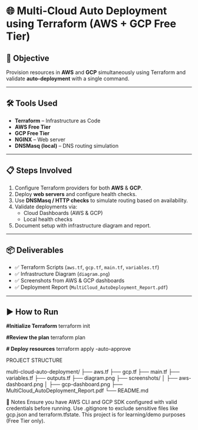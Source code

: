 

# 🌐 Multi-Cloud Auto Deployment using Terraform (AWS + GCP Free Tier)

## 📌 Objective
Provision resources in **AWS** and **GCP** simultaneously using Terraform and validate **auto-deployment** with a single command.

---

## 🛠 Tools Used
- **Terraform** – Infrastructure as Code
- **AWS Free Tier**
- **GCP Free Tier**
- **NGINX** – Web server
- **DNSMasq (local)** – DNS routing simulation

---

## 📋 Steps Involved
1. Configure Terraform providers for both **AWS** & **GCP**.
2. Deploy **web servers** and configure health checks.
3. Use **DNSMasq / HTTP checks** to simulate routing based on availability.
4. Validate deployments via:
   - Cloud Dashboards (AWS & GCP)
   - Local health checks
5. Document setup with infrastructure diagram and report.

---

## 📦 Deliverables
- ✅ Terraform Scripts (`aws.tf`, `gcp.tf`, `main.tf`, `variables.tf`)
- ✅ Infrastructure Diagram (`diagram.png`)
- ✅ Screenshots from AWS & GCP dashboards
- ✅ Deployment Report (`MultiCloud_AutoDeployment_Report.pdf`)

---

## ▶️ How to Run

**#Initialize Terraform**
terraform init

**#Review the plan**
terraform plan

**# Deploy resources**
terraform apply -auto-approve

PROJECT STRUCTURE 

multi-cloud-auto-deployment/
├── aws.tf
├── gcp.tf
├── main.tf
├── variables.tf
├── outputs.tf
├── diagram.png
├── screenshots/
│   ├── aws-dashboard.png
│   ├── gcp-dashboard.png
├── MultiCloud_AutoDeployment_Report.pdf
└── README.md

📖 Notes
Ensure you have AWS CLI and GCP SDK configured with valid credentials before running.
Use .gitignore to exclude sensitive files like gcp.json and terraform.tfstate.
This project is for learning/demo purposes (Free Tier only).
